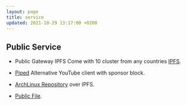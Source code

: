 ```yaml
---
layout: page
title: service
updated: 2021-10-29 13:17:00 +0200
---
```


## Public Service

- Public Gateway IPFS Come with 10 cluster from any countries [IPFS](https://ipfs.iqbalrifai.eu.org/ipfs/bafybeifx7yeb55armcsxwwitkymga5xf53dxiarykms3ygqic223w5sk3m#x-ipfs-companion-no-redirect).

- [Piped](https://piped.iqbalrifai.eu.org) Alternative YouTube client with sponsor block.

- [ArchLinux Repository](https://arch.iqbalrifai.eu.org/) over IPFS.

- [Public File](https://pub.iqbalrifai.eu.org/).
